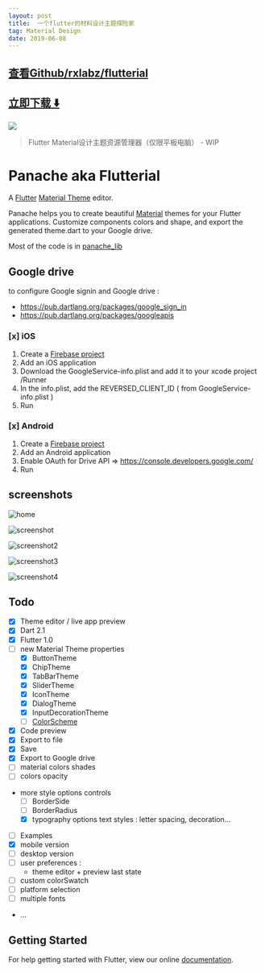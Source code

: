 ```yaml
---
layout: post
title:  一个flutter的材料设计主题探险家
tag: Material Design
date: 2019-06-08
---
```


 

## [查看Github/rxlabz/flutterial](http://github.com/rxlabz/flutterial)
## [立即下载 ️⬇️ ](https://codeload.github.com/rxlabz/flutterial/zip/master) 


 
![](https://flutterawesome.com/content/images/2018/12/Flutterialc.jpg)
 
>
> Flutter Material设计主题资源管理器（仅限平板电脑） -  WIP
>

 
# Panache aka Flutterial 

A [Flutter](https://flutter.io) [Material Theme](https://docs.flutter.io/flutter/material/ThemeData-class.html) editor. 

Panache helps you to create beautiful [Material](http://material.io) themes for your Flutter applications.
Customize components colors and shape, and export the generated theme.dart to your Google drive.

Most of the code is in [panache_lib](https://github.com/rxlabz/panache_lib)

## Google drive

to configure Google signin and Google drive :

- https://pub.dartlang.org/packages/google_sign_in
- https://pub.dartlang.org/packages/googleapis
  
### [x] iOS

1. Create a [Firebase project](https://firebase.google.com)
2. Add an iOS application
3. Download the GoogleService-info.plist and add it to your xcode project /Runner
4. In the info.plist, add the REVERSED_CLIENT_ID ( from GoogleService-info.plist )  
5. Run 

### [x] Android

1. Create a [Firebase project](https://firebase.google.com)
2. Add an Android application
3. Enable OAuth for Drive API => https://console.developers.google.com/
4. Run 


## screenshots

![home](https://raw.githubusercontent.com/rxlabz/flutterial/master/docs/home.png)

![screenshot](https://raw.githubusercontent.com/rxlabz/flutterial/master/docs/screenshot.png)

![screenshot2](https://raw.githubusercontent.com/rxlabz/flutterial/master/docs/screenshot2.png)

![screenshot3](https://raw.githubusercontent.com/rxlabz/flutterial/master/docs/screenshot3.png)

![screenshot4](https://raw.githubusercontent.com/rxlabz/flutterial/master/docs/screenshot4.png)

## Todo

- [x] Theme editor / live app preview
- [x] Dart 2.1
- [x] Flutter 1.0
- [ ] new Material Theme properties
  - [x] ButtonTheme
  - [x] ChipTheme
  - [x] TabBarTheme
  - [x] SliderTheme
  - [x] IconTheme
  - [x] DialogTheme
  - [x] InputDecorationTheme
  - [ ] [ColorScheme](https://github.com/rxlabz/color_scheme)
- [x] Code preview
- [x] Export to file
- [x] Save
- [x] Export to Google drive
- [ ] material colors shades
- [ ] colors opacity
- more style options controls
  - [ ] BorderSide
  - [ ] BorderRadius
  - [x] typography options text styles : letter spacing, decoration...
- [ ] Examples
- [x] mobile version
- [ ] desktop version
- [ ] user preferences :
  - theme editor + preview last state
- [ ] custom colorSwatch
- [ ] platform selection
- [ ] multiple fonts
- ...

## Getting Started

For help getting started with Flutter, view our online
[documentation](http://flutter.io/).

